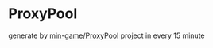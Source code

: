 # ProxyPool

generate by [min-game/ProxyPool](https://github.com/min-game/ProxyPool) project in every 15 minute
